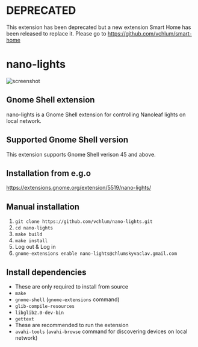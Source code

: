 # DEPRECATED
This extension has been deprecated but a new extension Smart Home has been released to replace it. Please go to https://github.com/vchlum/smart-home

# nano-lights
![screenshot](https://github.com/vchlum/nano-lights/blob/main/screenshot.png)

## Gnome Shell extension
nano-lights is a Gnome Shell extension for controlling Nanoleaf lights on local network.

## Supported Gnome Shell version
This extension supports Gnome Shell verison 45 and above.

## Installation from e.g.o
https://extensions.gnome.org/extension/5519/nano-lights/

## Manual installation

 1. `git clone https://github.com/vchlum/nano-lights.git`
 1. `cd nano-lights`
 1. `make build`
 1. `make install`
 1. Log out & Log in
 1. `gnome-extensions enable nano-lights@chlumskyvaclav.gmail.com`

## Install dependencies
  - These are only required to install from source
  - `make`
  - `gnome-shell` (`gnome-extensions` command)
  - `glib-compile-resources`
  - `libglib2.0-dev-bin`
  - `gettext`
  - These are recommended to run the extension
  - `avahi-tools` (`avahi-browse` command for discovering devices on local network)
  
